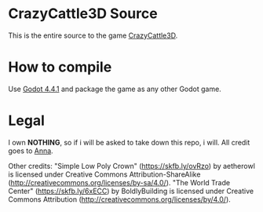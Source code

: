 # CrazyCattle3D Source
This is the entire source to the game [CrazyCattle3D](https://4nn4t4t.itch.io/crazycattle3d).
# How to compile
Use [Godot 4.4.1](https://github.com/godotengine/godot-builds/releases/tag/4.4.1-stable) and package the game as any other Godot game.
# Legal
I own **NOTHING**, so if i will be asked to take down this repo, i will. All credit goes to [Anna](https://4nn4t4t.itch.io/).

Other credits:
"Simple Low Poly Crown" (https://skfb.ly/ovRzo) by aetherowl is licensed under Creative Commons Attribution-ShareAlike (http://creativecommons.org/licenses/by-sa/4.0/).
"The World Trade Center" (https://skfb.ly/6xECC) by BoldlyBuilding is licensed under Creative Commons Attribution (http://creativecommons.org/licenses/by/4.0/).
